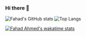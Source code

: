 ### Hi there 👋

<!--
**fahadahmed/fahadahmed** is a ✨ _special_ ✨ repository because its `README.md` (this file) appears on your GitHub profile.

Here are some ideas to get you started:

- 🔭 I’m currently working on ...
- 🌱 I’m currently learning ...
- 👯 I’m looking to collaborate on ...
- 🤔 I’m looking for help with ...
- 💬 Ask me about ...
- 📫 How to reach me: ...
- 😄 Pronouns: ...
- ⚡ Fun fact: ...
-->
![Fahad's GitHub stats](https://github-readme-stats.vercel.app/api?username=fahadahmed&show_icons=true&theme=radical)
![Top Langs](https://github-readme-stats.vercel.app/api/top-langs/?username=fahadahmed&exclude_repo=docker-wordpress,XSell&langs_count=3)

[![Fahad Ahmed's wakatime stats](https://github-readme-stats.vercel.app/api/wakatime?username=fahadahmed)](https://wakatime.com/@fahadahmed)


